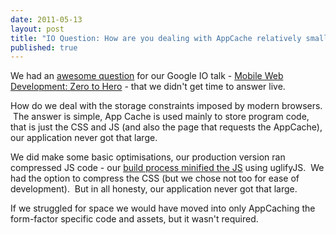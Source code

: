 ```yaml
---
date: 2011-05-13
layout: post
title: "IO Question: How are you dealing with AppCache relatively small storage limits?"
published: true
---
```

We had an <a href="http://goo.gl/mod/NSEW">awesome question</a> for our Google IO talk - <a href="http://io2011-zerotohero.appspot.com/index.html#1">Mobile Web Development: Zero to Hero</a> - that we didn&#39;t get time to answer live.<p /><div>How do we deal with the storage constraints imposed by modern browsers.  The answer is simple, App Cache is used mainly to store program code, that is just the CSS and JS (and also the page that requests the AppCache), our application never got that large.</div> <p /><div>We did make some basic optimisations, our production version ran compressed JS code - our <a href="https://github.com/PaulKinlan/ioreader/raw/master/run.sh">build process minified the JS</a> using uglifyJS.  We had the option to compress the CSS (but we chose not too for ease of development).  But in all honesty, our application never got that large.</div> <p /><div>If we struggled for space we would have moved into only AppCaching the form-factor specific code and assets, but it wasn&#39;t required.</div>

